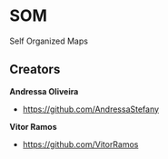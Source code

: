 # SOM
Self Organized Maps

## Creators

**Andressa Oliveira**

* <https://github.com/AndressaStefany>

**Vitor Ramos**

* <https://github.com/VitorRamos>
